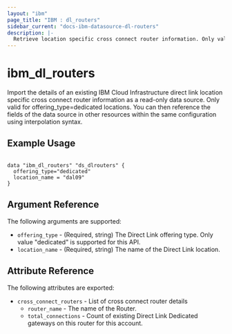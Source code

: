 ```yaml
---
layout: "ibm"
page_title: "IBM : dl_routers"
sidebar_current: "docs-ibm-datasource-dl-routers"
description: |-
  Retrieve location specific cross connect router information. Only valid for offering_type=dedicated locations.
---
```


# ibm\_dl_routers

Import the details of an existing IBM Cloud Infrastructure direct link location specific cross connect router information as a read-only data source. Only valid for offering_type=dedicated locations. You can then reference the fields of the data source in other resources within the same configuration using interpolation syntax.


## Example Usage

```hcl

data "ibm_dl_routers" "ds_dlrouters" {
  offering_type="dedicated"
  location_name = "dal09"
}

```

## Argument Reference

The following arguments are supported:

* `offering_type` - (Required, string) The Direct Link offering type. Only value "dedicated" is supported for this API.
* `location_name` - (Required, string) The name of the Direct Link location.

## Attribute Reference

The following attributes are exported:

* `cross_connect_routers` - List of cross connect router details
  * `router_name` - The name of the Router.
  * `total_connections` - Count of existing Direct Link Dedicated gateways on this router for this account.


